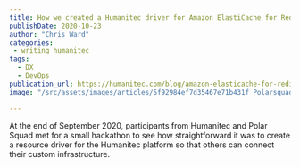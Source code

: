 ```yaml
---
title: How we created a Humanitec driver for Amazon ElastiCache for Redis - A hackathon with Polar Squad
publishDate: 2020-10-23
author: "Chris Ward"
categories:
 - writing humanitec
tags:
  - DX
  - DevOps
publication_url: https://humanitec.com/blog/amazon-elasticache-for-redis-polarsquad-hackathon
image: "/src/assets/images/articles/5f92984ef7d35467e71b431f_Polarsquad-hackathon.png"

---
```


At the end of September 2020, participants from Humanitec and Polar Squad met for a small hackathon to see how straightforward it was to create a resource driver for the Humanitec platform so that others can connect their custom infrastructure.